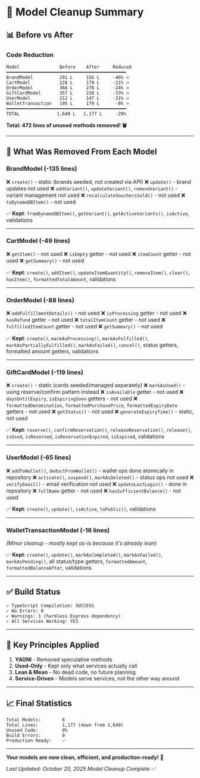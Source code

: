 # 🧹 Model Cleanup Summary

## 📊 Before vs After

### Code Reduction
```
Model               Before    After     Reduced
━━━━━━━━━━━━━━━━━━━━━━━━━━━━━━━━━━━━━━━━━━━━━
BrandModel          291 L     156 L     -46% 🔥
CartModel           228 L     179 L     -21% 🔥
OrderModel          366 L     278 L     -24% 🔥
GiftCardModel       357 L     238 L     -33% 🔥
UserModel           212 L     147 L     -31% 🔥
WalletTransaction   195 L     179 L      -8% 🔥
━━━━━━━━━━━━━━━━━━━━━━━━━━━━━━━━━━━━━━━━━━━━━
TOTAL              1,649 L   1,177 L     -29%
```

**Total: 472 lines of unused methods removed! 🗑️**

---

## 🎯 What Was Removed From Each Model

### **BrandModel** (-135 lines)
❌ `create()` - static (brands seeded, not created via API)
❌ `update()` - brand updates not used
❌ `addVariant()`, `updateVariant()`, `removeVariant()` - variant management not used
❌ `recalculateVouchersSold()` - not used
❌ `toDynamoDBItem()` - not used

✅ **Kept**: `fromDynamoDBItem()`, `getVariant()`, `getActiveVariants()`, `isActive`, validations

---

### **CartModel** (-49 lines)
❌ `getItem()` - not used
❌ `isEmpty` getter - not used
❌ `itemCount` getter - not used
❌ `getSummary()` - not used

✅ **Kept**: `create()`, `addItem()`, `updateItemQuantity()`, `removeItem()`, `clear()`, `hasItem()`, `formattedTotalAmount`, validations

---

### **OrderModel** (-88 lines)
❌ `addFulfillmentDetails()` - not used
❌ `isProcessing` getter - not used
❌ `hasRefund` getter - not used
❌ `totalItemCount` getter - not used
❌ `fulfilledItemCount` getter - not used
❌ `getSummary()` - not used

✅ **Kept**: `create()`, `markAsProcessing()`, `markAsFulfilled()`, `markAsPartiallyFulfilled()`, `markAsFailed()`, `cancel()`, status getters, formatted amount getters, validations

---

### **GiftCardModel** (-119 lines)
❌ `create()` - static (cards seeded/managed separately)
❌ `markAsUsed()` - using reserve/confirm pattern instead
❌ `isAvailable` getter - not used
❌ `daysUntilExpiry`, `isExpiringSoon` getters - not used
❌ `formattedDenomination`, `formattedPurchasePrice`, `formattedExpiryDate` getters - not used
❌ `getStatus()` - not used
❌ `generateExpiryTime()` - static, not used

✅ **Kept**: `reserve()`, `confirmReservation()`, `releaseReservation()`, `release()`, `isUsed`, `isReserved`, `isReservationExpired`, `isExpired`, validations

---

### **UserModel** (-65 lines)
❌ `addToWallet()`, `deductFromWallet()` - wallet ops done atomically in repository
❌ `activate()`, `suspend()`, `markAsDeleted()` - status ops not used
❌ `verifyEmail()` - email verification not used
❌ `updateLastLogin()` - done in repository
❌ `fullName` getter - not used
❌ `hasSufficientBalance()` - not used

✅ **Kept**: `create()`, `update()`, `isActive`, `toPublic()`, validations

---

### **WalletTransactionModel** (-16 lines)
*(Minor cleanup - mostly kept as-is because it's already lean)*

✅ **Kept**: `create()`, `update()`, `markAsCompleted()`, `markAsFailed()`, `markAsPending()`, all status/type getters, `formattedAmount`, `formattedBalanceAfter`, validations

---

## ✅ Build Status

```
✓ TypeScript Compilation: SUCCESS
✓ No Errors: 0
✓ Warnings: 1 (harmless Express dependency)
✓ All Services Working: YES
```

---

## 🎯 Key Principles Applied

1. **YAGNI** - Removed speculative methods
2. **Used-Only** - Kept only what services actually call
3. **Lean & Mean** - No dead code, no future planning
4. **Service-Driven** - Models serve services, not the other way around

---

## 📈 Final Statistics

```
Total Models:        6
Total Lines:         1,177 (down from 1,649)
Unused Code:         0%
Build Errors:        0
Production Ready:    ✅
```

---

**Your models are now clean, efficient, and production-ready!** 🎉

*Last Updated: October 20, 2025*
*Model Cleanup Complete ✅*

